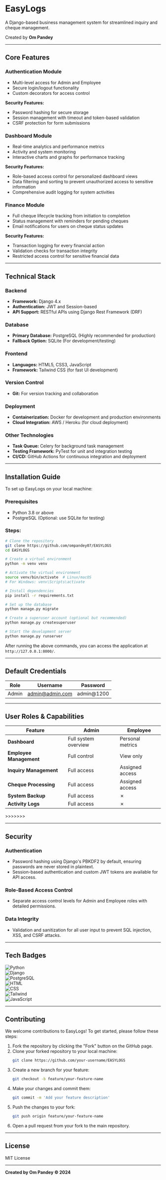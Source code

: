 
# **EasyLogs**  
A Django-based business management system for streamlined inquiry and cheque management.  

Created by **Om Pandey**

---

## **Core Features**

### **Authentication Module**
- Multi-level access for Admin and Employee
- Secure login/logout functionality
- Custom decorators for access control

**Security Features:**  
- Password hashing for secure storage  
- Session management with timeout and token-based validation  
- CSRF protection for form submissions  

### **Dashboard Module**
- Real-time analytics and performance metrics  
- Activity and system monitoring  
- Interactive charts and graphs for performance tracking  

**Security Features:**  
- Role-based access control for personalized dashboard views  
- Data filtering and sorting to prevent unauthorized access to sensitive information  
- Comprehensive audit logging for system activities  

### **Finance Module**
- Full cheque lifecycle tracking from initiation to completion  
- Status management with reminders for pending cheques  
- Email notifications for users on cheque status updates  

**Security Features:**  
- Transaction logging for every financial action  
- Validation checks for transaction integrity  
- Restricted access control for sensitive financial data  

---

## **Technical Stack**

### **Backend**  
- **Framework:** Django 4.x  
- **Authentication:** JWT and Session-based  
- **API Support:** RESTful APIs using Django Rest Framework (DRF)

### **Database**  
- **Primary Database:** PostgreSQL (Highly recommended for production)  
- **Fallback Option:** SQLite (For development/testing)

### **Frontend**  
- **Languages:** HTML5, CSS3, JavaScript  
- **Framework:** Tailwind CSS (for fast UI development)

### **Version Control**  
- **Git:** For version tracking and collaboration

### **Deployment**  
- **Containerization:** Docker for development and production environments  
- **Cloud Integration:** AWS / Heroku (for cloud deployment)

### **Other Technologies**  
- **Task Queue:** Celery for background task management  
- **Testing Framework:** PyTest for unit and integration testing  
- **CI/CD:** GitHub Actions for continuous integration and deployment

---

## **Installation Guide**

To set up EasyLogs on your local machine:

### Prerequisites
- Python 3.8 or above
- PostgreSQL (Optional: use SQLite for testing)

### Steps:
```bash
# Clone the repository
git clone https://github.com/ompandey07/EASYLOGS
cd EASYLOGS

# Create a virtual environment
python -m venv venv

# Activate the virtual environment
source venv/bin/activate  # Linux/macOS
# For Windows: venv\Scripts\activate

# Install dependencies
pip install -r requirements.txt

# Set up the database
python manage.py migrate

# Create a superuser account (optional but recommended)
python manage.py createsuperuser

# Start the development server
python manage.py runserver
```

After running the above commands, you can access the application at `http://127.0.0.1:8000/`.

---

## **Default Credentials**

| Role   | Username         | Password    |
|--------|------------------|-------------|
| Admin  | admin@admin.com  | admin@1200  |

---

## **User Roles & Capabilities**
<table width="150%">
  <thead>
    <tr>
      <th>Feature</th>
      <th>Admin</th>
      <th>Employee</th>
    </tr>
  </thead>
  <tbody>
    <tr>
      <td><strong>Dashboard</strong></td>
      <td>Full system overview</td>
      <td>Personal metrics</td>
    </tr>
    <tr>
      <td><strong>Employee Management</strong></td>
      <td>Full control</td>
      <td>View only</td>
    </tr>
    <tr>
      <td><strong>Inquiry Management</strong></td>
      <td>Full access</td>
      <td>Assigned access</td>
    </tr>
    <tr>
      <td><strong>Cheque Processing</strong></td>
      <td>Full access</td>
      <td>Assigned access</td>
    </tr>
    <tr>
      <td><strong>System Backup</strong></td>
      <td>Full access</td>
      <td>✗</td>
    </tr>
    <tr>
      <td><strong>Activity Logs</strong></td>
      <td>Full access</td>
      <td>✗</td>
    </tr>
  </tbody>
</table>
>>>>>>> 

---

## **Security**

### **Authentication**  
- Password hashing using Django's PBKDF2 by default, ensuring passwords are never stored in plaintext.  
- Session-based authentication and custom JWT tokens are available for API access.

### **Role-Based Access Control**  
- Separate access control levels for Admin and Employee roles with detailed permissions.

### **Data Integrity**  
- Validation and sanitization for all user input to prevent SQL injection, XSS, and CSRF attacks.

---

## **Tech Badges**

![Python](https://img.shields.io/badge/-Python-3776AB?style=flat-square&logo=python&logoColor=white)  
![Django](https://img.shields.io/badge/-Django-092E20?style=flat-square&logo=django&logoColor=white)  
![PostgreSQL](https://img.shields.io/badge/-PostgreSQL-336791?style=flat-square&logo=postgresql&logoColor=white)  
![HTML](https://img.shields.io/badge/-HTML5-E34F26?style=flat-square&logo=html5&logoColor=white)  
![CSS](https://img.shields.io/badge/-CSS3-1572B6?style=flat-square&logo=css3&logoColor=white)  
![Tailwind](https://img.shields.io/badge/-Tailwind%20CSS-38B2AC?style=flat-square&logo=tailwind-css&logoColor=white)  
![JavaScript](https://img.shields.io/badge/-JavaScript-F7DF1E?style=flat-square&logo=javascript&logoColor=black)  

---

## **Contributing**

We welcome contributions to EasyLogs! To get started, please follow these steps:

1. Fork the repository by clicking the "Fork" button on the GitHub page.
2. Clone your forked repository to your local machine:
   ```bash
   git clone https://github.com/your-username/EASYLOGS
   ```
3. Create a new branch for your feature:
   ```bash
   git checkout -b feature/your-feature-name
   ```
4. Make your changes and commit them:
   ```bash
   git commit -m 'Add your feature description'
   ```
5. Push the changes to your fork:
   ```bash
   git push origin feature/your-feature-name
   ```
6. Open a pull request from your fork to the main repository.  

---

## **License**

MIT License

---

**Created by Om Pandey © 2024**
